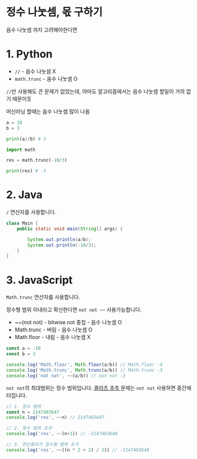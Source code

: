 # 정수 나눗셈, 몫 구하기

음수 나눗셈 까지 고려해야한다면

# 1. Python
- `//` - 음수 나눗셈 X
- `math.trunc` - 음수 나눗셈 O

`//`만 사용해도 큰 문제가 없었는데, 아마도 알고리즘에서는 음수 나눗셈 할일이 거의 없기 때문이듯

머신러닝 할때는 음수 나눗셈 많이 나옴
```python
a = 10
b = 3

print(a//b) # 3

import math

res = math.trunc(-10/3)

print(res) # -3
```

# 2. Java
`/` 연산자를 사용합니다.
```java
class Main {
    public static void main(String[] args) {

        System.out.println(a/b);
        System.out.println(-10/3);
    }
}
```

# 3. JavaScript
`Math.trunc` 연산자를 사용합니다.

정수형 범위 이내라고 확신한다면 `not not ~~` 사용가능합니다.

- ~~(not not) - bitwise not 중첩 - 음수 나눗셈 O
- Math.trunc - 버림 - 음수 나눗셈 O
- Math.floor - 내림 - 음수 나눗셈 X
```js
const a = -10
const b = 3

console.log('Math.floor', Math.floor(a/b)) // Math.floor -4
console.log('Math.trunc', Math.trunc(a/b)) // Math.trunc -3
console.log('not not', ~~(a/b)) // not not -3
```

`not not`의 최대범위는 정수 범위입니다. [콜라츠 추측
](https://programmers.co.kr/learn/courses/30/lessons/12943?language=javascript) 문제는 `not not` 사용하면 중간에 터집니다.
```js
// 1. 정수 범위
const n = 2147483647
console.log('res', ~~n) // 2147483647

// 2. 정수 범위 초과
console.log('res', ~~(n+1)) // -2147483648

// 3. 연산결과가 정수형 범위 초가
console.log('res', ~~((n * 2 + 2) / 2)) // -2147483648
```